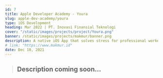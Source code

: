 ```yaml
---
id: 7
title: Apple Developer Academy - Youra
slug: apple-dev-academy/youra
type: iOS Development
heading: Mar 2022 | PT. Inovasi Finansial Teknologi
cover: "/static/images/projects/project/Youra.png"
banner: /static/images/projects/makmur/banner.png
description: A native iOS App that solves stress for professional workers by limiting their continuous work hour, providing them suitable music, & notify them to take a quick break
# link: "https://www.makmur.id"
date: Dec 10, 2021
---
```


> ## Description coming soon...
